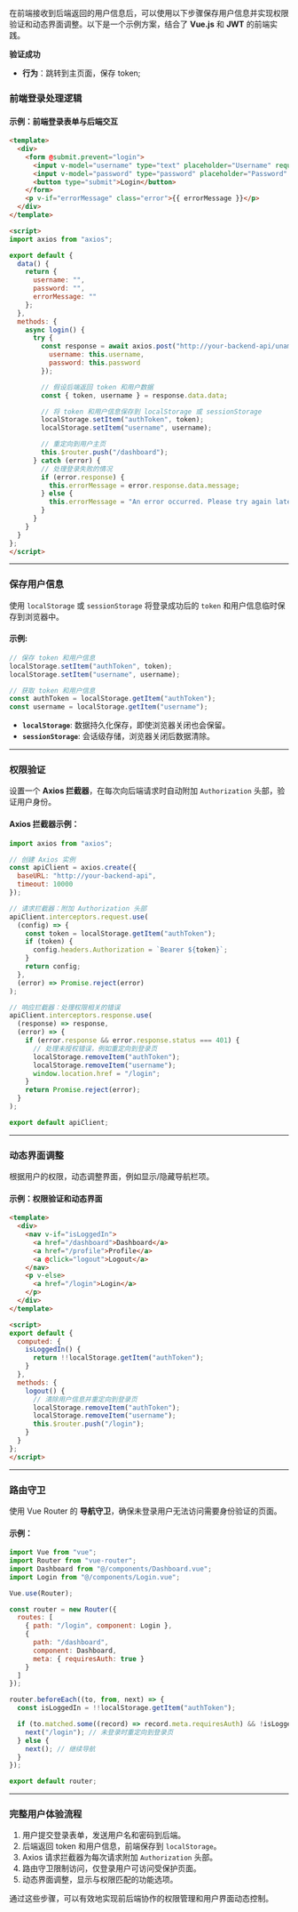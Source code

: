 在前端接收到后端返回的用户信息后，可以使用以下步骤保存用户信息并实现权限验证和动态界面调整。以下是一个示例方案，结合了 **Vue.js** 和 **JWT** 的前端实践。

**验证成功**
- **行为**：跳转到主页面，保存 token; 

### **前端登录处理逻辑**

#### 示例：前端登录表单与后端交互

```html
<template>
  <div>
    <form @submit.prevent="login">
      <input v-model="username" type="text" placeholder="Username" required />
      <input v-model="password" type="password" placeholder="Password" required />
      <button type="submit">Login</button>
    </form>
    <p v-if="errorMessage" class="error">{{ errorMessage }}</p>
  </div>
</template>

<script>
import axios from "axios";

export default {
  data() {
    return {
      username: "",
      password: "",
      errorMessage: ""
    };
  },
  methods: {
    async login() {
      try {
        const response = await axios.post("http://your-backend-api/uname", {
          username: this.username,
          password: this.password
        });

        // 假设后端返回 token 和用户数据
        const { token, username } = response.data.data;

        // 将 token 和用户信息保存到 localStorage 或 sessionStorage
        localStorage.setItem("authToken", token);
        localStorage.setItem("username", username);

        // 重定向到用户主页
        this.$router.push("/dashboard");
      } catch (error) {
        // 处理登录失败的情况
        if (error.response) {
          this.errorMessage = error.response.data.message;
        } else {
          this.errorMessage = "An error occurred. Please try again later.";
        }
      }
    }
  }
};
</script>
```

---

### **保存用户信息**
使用 `localStorage` 或 `sessionStorage` 将登录成功后的 `token` 和用户信息临时保存到浏览器中。

#### 示例: 
```javascript
// 保存 token 和用户信息
localStorage.setItem("authToken", token);
localStorage.setItem("username", username);

// 获取 token 和用户信息
const authToken = localStorage.getItem("authToken");
const username = localStorage.getItem("username");
```

- **`localStorage`**: 数据持久化保存，即使浏览器关闭也会保留。
- **`sessionStorage`**: 会话级存储，浏览器关闭后数据清除。

---

### **权限验证**

设置一个 **Axios 拦截器**，在每次向后端请求时自动附加 `Authorization` 头部，验证用户身份。

#### Axios 拦截器示例：

```javascript
import axios from "axios";

// 创建 Axios 实例
const apiClient = axios.create({
  baseURL: "http://your-backend-api",
  timeout: 10000
});

// 请求拦截器：附加 Authorization 头部
apiClient.interceptors.request.use(
  (config) => {
    const token = localStorage.getItem("authToken");
    if (token) {
      config.headers.Authorization = `Bearer ${token}`;
    }
    return config;
  },
  (error) => Promise.reject(error)
);

// 响应拦截器：处理权限相关的错误
apiClient.interceptors.response.use(
  (response) => response,
  (error) => {
    if (error.response && error.response.status === 401) {
      // 处理未授权错误，例如重定向到登录页
      localStorage.removeItem("authToken");
      localStorage.removeItem("username");
      window.location.href = "/login";
    }
    return Promise.reject(error);
  }
);

export default apiClient;
```

---

### **动态界面调整**

根据用户的权限，动态调整界面，例如显示/隐藏导航栏项。

#### 示例：权限验证和动态界面

```html
<template>
  <div>
    <nav v-if="isLoggedIn">
      <a href="/dashboard">Dashboard</a>
      <a href="/profile">Profile</a>
      <a @click="logout">Logout</a>
    </nav>
    <p v-else>
      <a href="/login">Login</a>
    </p>
  </div>
</template>

<script>
export default {
  computed: {
    isLoggedIn() {
      return !!localStorage.getItem("authToken");
    }
  },
  methods: {
    logout() {
      // 清除用户信息并重定向到登录页
      localStorage.removeItem("authToken");
      localStorage.removeItem("username");
      this.$router.push("/login");
    }
  }
};
</script>
```

---

### **路由守卫**

使用 Vue Router 的 **导航守卫**，确保未登录用户无法访问需要身份验证的页面。

#### 示例：

```javascript
import Vue from "vue";
import Router from "vue-router";
import Dashboard from "@/components/Dashboard.vue";
import Login from "@/components/Login.vue";

Vue.use(Router);

const router = new Router({
  routes: [
    { path: "/login", component: Login },
    { 
      path: "/dashboard", 
      component: Dashboard, 
      meta: { requiresAuth: true } 
    }
  ]
});

router.beforeEach((to, from, next) => {
  const isLoggedIn = !!localStorage.getItem("authToken");

  if (to.matched.some((record) => record.meta.requiresAuth) && !isLoggedIn) {
    next("/login"); // 未登录时重定向到登录页
  } else {
    next(); // 继续导航
  }
});

export default router;
```

---

### **完整用户体验流程**

1. 用户提交登录表单，发送用户名和密码到后端。
2. 后端返回 token 和用户信息，前端保存到 `localStorage`。
3. Axios 请求拦截器为每次请求附加 `Authorization` 头部。
4. 路由守卫限制访问，仅登录用户可访问受保护页面。
5. 动态界面调整，显示与权限匹配的功能选项。

通过这些步骤，可以有效地实现前后端协作的权限管理和用户界面动态控制。 
